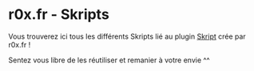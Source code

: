 # r0x.fr - Skripts

Vous trouverez ici tous les différents Skripts lié au plugin [Skript](https://github.com/SkriptLang/Skript) crée par r0x.fr !

Sentez vous libre de les réutiliser et remanier à votre envie ^^
